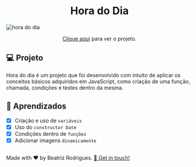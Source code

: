 <h1 align="center">
  Hora do Dia
</h1>
  
![hora do dia](https://github.com/devbeatriz/horadodia/assets/94017930/290977a3-85c8-4680-a77a-dcd8276f4d41)

<p align="center"><a href="https://horadodia-db.vercel.app/">Clique aqui</a> para ver o projeto.</p>

## 💻 Projeto

Hora do dia é um projeto que foi desenvolvido com intuito de aplicar os conceitos básicos adquiridos em JavaScript, como criação de uma função, chamada, condições e testes dentro da mesma.

## 📝 Aprendizados

- [x] Criação e uso de `variáveis`
- [x] Uso do `constructor Date`
- [x] Condições dentro de `funções`
- [x] Adicionar imagens `dinamicamente`

##
<p> Made with ♥ by Beatriz Rodrigues. <a href="https://linktr.ee/devbeatriz">👋 Get in touch!</a></p>

